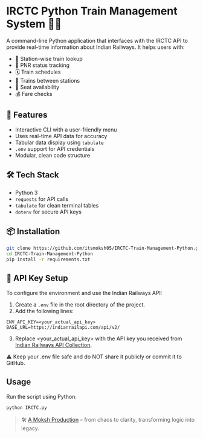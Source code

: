 # IRCTC Python Train Management System 🚆🐍

A command-line Python application that interfaces with the IRCTC API to provide real-time information about Indian Railways. It helps users with:

- 📍 Station-wise train lookup  
- 🧾 PNR status tracking  
- 🗓️ Train schedules  
- 🧭 Trains between stations  
- 💺 Seat availability  
- 💰 Fare checks

## 🚀 Features

- Interactive CLI with a user-friendly menu
- Uses real-time API data for accuracy
- Tabular data display using `tabulate`
- `.env` support for API credentials
- Modular, clean code structure

## 🛠️ Tech Stack

- Python 3
- `requests` for API calls
- `tabulate` for clean terminal tables
- `dotenv` for secure API keys

## 📦 Installation

```bash
git clone https://github.com/itsmoksh05/IRCTC-Train-Management-Python.git
cd IRCTC-Train-Management-Python
pip install -r requirements.txt
```
## 🔑 API Key Setup

To configure the environment and use the Indian Railways API:

1. Create a `.env` file in the root directory of the project.
2. Add the following lines:

```env
ENV_API_KEY=<your_actual_api_key>
BASE_URL=https://indianrailapi.com/api/v2/
```
3. Replace <your_actual_api_key> with the API key you received from [Indian Railways API Collection](https://indianrailapi.com/api-collection).

⚠️ Keep your .env file safe and do NOT share it publicly or commit it to GitHub.

## Usage
Run the script using Python:
```bash
python IRCTC.py
```

> 🛠️ [A Moksh Production](https://github.com/codewithmoksh) – from chaos to clarity, transforming logic into legacy.
